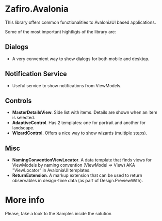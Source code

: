 # Zafiro.Avalonia

This library offers common functionalities to AvaloniaUI based applications.

Some of the most important hightligts of the library are:

## Dialogs

* A very convenient way to show dialogs for both mobile and desktop.

## Notification Service

* Useful service to show notifications from ViewModels.

## Controls

* **MasterDetailsView**. Side list with items. Details are shown when an item is selected.
* **AdaptiveControl**. Has 2 templates: one for portrait and another for landscape.
* **WizardControl**. Offers a nice way to show wizards (multiple steps).

## Misc

* **NamingConventionViewLocator**. A data template that finds views for ViewModels by naming convention (ViewModel => View) AKA "ViewLocator" in AvaloniaUI templates.
* **ReturnExtension**. A markup extension that can be used to return observables in design-time data (as part of Design.PreviewWith).

# More info

Please, take a look to the Samples inside the solution.
